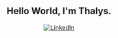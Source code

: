 
  <h2 align="center">Hello World, I'm Thalys.</h2>

  <p align="center">

  <p align="center">
  <a href="https://www.linkedin.com/in/thalysfabrizio" target="_blank" rel="noreferrer noopener"><img src="https://img.shields.io/badge/LinkedIn-0a66c2?style=for-the-badge&logo=linkedin&logoColor=fff" alt="LinkedIn" /></a>
  </p>
